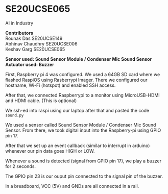 # SE20UCSE065
AI in Industry

**Contributors<br/>**
Rounak Das SE20UCSE149<br/>
Abhinav Chaudhry SE20UCSE006<br/>
Keshav Garg SE20UCSE065


<b>
Sensor used: Sound Sensor Module / Condenser Mic Sound Sensor<br/>
Actuator used: Buzzer
</b>

First, Raspberry pi 4 was configured. We used a 64GB SD card where we flashed RaspiOS using Rasberrypi Imager.
There we configured our hostname, Wi-Fi (hotspot) and enabled SSH access.

After that, we connected Raspberrypi to a monitor using MicroUSB-HDMI and HDMI cable. (This is optional)

We ssh-ed into raspi using our laptop after that and pasted the code `sound.py`

We used a sensor called Sound Sensor Module / Condenser Mic Sound Sensor. 
From there, we took digital input into the Raspberry-pi using GPIO pin 17.

After that we set up an event callback (similar to interrupt in arduino) whenever our pin data goes HIGH or LOW.

Whenever a sound is detected (signal from GPIO pin 17), we play a buzzer for 2 seconds. 

The GPIO pin 23 is our ouput pin connected to the signal pin of the buzzer.

In a breadboard, VCC (5V) and GNDs are all connected in a rail.


